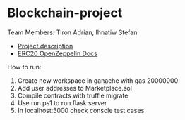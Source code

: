 # Blockchain-project

Team Members: Tiron Adrian, Ihnatiw Stefan
  
 * [Project description](https://profs.info.uaic.ro/~eonica/blockchain/eval.html#project)
 * [ERC20 OpenZeppelin Docs](https://docs.openzeppelin.com/contracts/3.x/api/token/erc20#ERC20-constructor-string-string-)

How to run:
1. Create new workspace in ganache with gas 20000000
2. Add user addresses to Marketplace.sol
2. Compile contracts with truffle migrate
3. Use run.ps1 to run flask server
4. In localhost:5000 check console test cases
